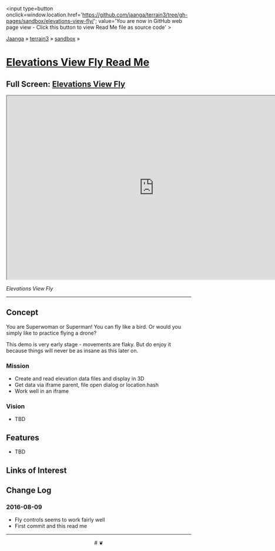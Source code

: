 <span style=display:none; >[You are now in GitHub source code view - click this link to view Read Me file as a web page]
( https://jaanga.github.io/terrain3/#sandbox/elevations-view-fly/ "View file as a web page." ) </span>
<input type=button onclick=window.location.href='https://github.com/jaanga/terrain3/tree/gh-pages/sandbox/elevations-view-fly/'; value='You are now in GitHub web page view - Click this button to view Read Me file as source code' >

[Jaanga]( http://jaanga.github.io ) &raquo; [terrain3]( https://jaanga.github.io/terrain3/ ) &raquo;
[sandbox]( https://jaanga.github.io/terrain3/#sandbox/ ) &raquo;

[Elevations View Fly Read Me]( https://jaanga.github.io/terrain3/#sandbox/elevations-view-fly/ )
===

## Full Screen: [Elevations View Fly]( https://jaanga.github.io/terrain3/sandbox/elevations-view-fly/index.html )


<img src="" style=display:none; width=800 >

<iframe src="https://jaanga.github.io/terrain3/sandbox/elevations-view-fly/index.html" width=800px height=500px onload=this.contentWindow.controls.enableZoom=false; ></iframe>

_Elevations View Fly_

***


## Concept

You are Superwoman or Superman! You can fly like a bird. Or would you simply like to practice flying a drone?

This demo is very early stage - movements are flaky. But do enjoy it because things will never be as insane as this later on. 

### Mission

* Create and read elevation data files and display in 3D
* Get data via iframe parent, file open dialog or location.hash
* Work well in an iframe


### Vision

* TBD


## Features

* TBD



## Links of Interest


## Change Log

### 2016-08-09

* Fly controls seems to work fairly well
* First commit and this read me



***

<center title='Jaanga ~ your 3D happy place' >
# <a href=javascript:window.scrollTo(0,0); style=text-decoration:none; > ❦ </a>
</center>
